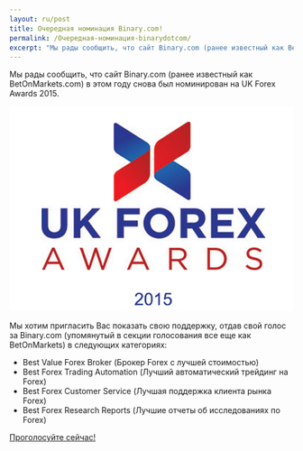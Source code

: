```yaml
---
layout: ru/post
title: Очередная номинация Binary.com!
permalink: /Очередная-номинация-binarydotcom/
excerpt: "Мы рады сообщить, что сайт Binary.com (ранее известный как BetOnMarkets.com) в этом году снова был номинирован на UK Forex Awards 2015."  
---
```


Мы рады сообщить, что сайт Binary.com (ранее известный как BetOnMarkets.com) в этом году снова был номинирован на UK Forex Awards 2015. 

![](/images/ukforexawards2015.png)

Мы хотим пригласить Вас показать свою поддержку, отдав свой голос за Binary.com (упомянутый в секции голосования все еще как BetOnMarkets) в следующих категориях:

* Best Value Forex Broker (Брокер Forex с лучшей стоимостью)
* Best Forex Trading Automation (Лучший автоматический трейдинг на Forex)
* Best Forex Customer Service (Лучшая поддержка клиента рынка Forex)
* Best Forex Research Reports (Лучшие отчеты об исследованиях по Forex)

[Проголосуйте сейчас!](http://info.binary.com/ukfxawards15)